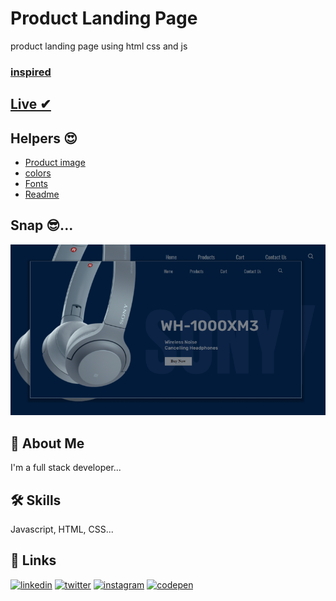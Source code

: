 
# Product Landing Page 

product landing page using html css and js

### [inspired](https://www.instagram.com/p/CjAiI-dDIsO/)

## [Live ✔](https://prasoonmohan-product-landing.netlify.app/)

## Helpers 😍

 - [Product image](https://www.google.com/search?q=sony+headphones+images&sxsrf=ALiCzsbPS5oOUqlzvlMOyWSP00-4I-jWOA:1664380692215&source=lnms&tbm=isch&sa=X&ved=2ahUKEwjjwbif7bf6AhUIAN4KHclHD70Q_AUoAnoECAEQBA&biw=1366&bih=565&dpr=1)
 - [colors](https://colorhunt.co/)
 - [Fonts](https://fonts.google.com/)
 - [Readme](https://readme.so/)


## Snap 😎...

![Preview](./assets/images/preview.png)



## 🚀 About Me
I'm a full stack developer...



## 🛠 Skills
Javascript, HTML, CSS...


## 🔗 Links


[![linkedin](https://img.shields.io/badge/linkedin-white?style=for-the-badge&logo=linkedin&logoColor=blue)](https://www.linkedin.com/in/prasoon-mohan//)
[![twitter](https://img.shields.io/badge/twitter-white?style=for-the-badge&logo=twitter&logoColor=blue)](https://twitter.com/mohan_prasoon)
[![instagram](https://img.shields.io/badge/instagram-white?style=for-the-badge&logo=instagram&logoColor=purple)](https://twitter.com/mohan_prasoon)
[![codepen](https://img.shields.io/badge/codepen-white?style=for-the-badge&logo=codepen&logoColor=black)](https://codepen.io/prasoonmohan)
 
